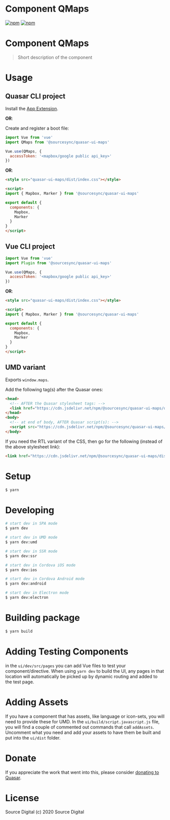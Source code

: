 # Component QMaps

[![npm](https://img.shields.io/npm/v/quasar-ui-maps.svg?label=@sourcesync/quasar-ui-maps)](https://www.npmjs.com/package/quasar-ui-maps)
[![npm](https://img.shields.io/npm/dt/@sourcesync/quasar-ui-maps.svg)](https://www.npmjs.com/package/quasar-ui-maps)

# Component QMaps
> Short description of the component


# Usage

## Quasar CLI project

Install the [App Extension](../app-extension).

**OR**:

Create and register a boot file:

```js
import Vue from 'vue'
import QMaps from '@sourcesync/quasar-ui-maps'

Vue.use(QMaps, {
  accessToken: '<mapbox/google public api_key>'
})
```

**OR**:

```html
<style src="quasar-ui-maps/dist/index.css"></style>

<script>
import { Mapbox, Marker } from '@sourcesync/quasar-ui-maps'

export default {
  components: {
    Mapbox,
    Marker
  }
}
</script>
```

## Vue CLI project

```js
import Vue from 'vue'
import Plugin from '@sourcesync/quasar-ui-maps'

Vue.use(QMaps, {
  accessToken: '<mapbox/google public api_key>'
})
```

**OR**:

```html
<style src="quasar-ui-maps/dist/index.css"></style>

<script>
import { Mapbox, Marker } from '@sourcesync/quasar-ui-maps'

export default {
  components: {
    Mapbox,
    Marker
  }
}
</script>
```

## UMD variant

Exports `window.maps`.

Add the following tag(s) after the Quasar ones:

```html
<head>
  <!-- AFTER the Quasar stylesheet tags: -->
  <link href="https://cdn.jsdelivr.net/npm/@sourcesync/quasar-ui-maps/dist/index.min.css" rel="stylesheet" type="text/css">
</head>
<body>
  <!-- at end of body, AFTER Quasar script(s): -->
  <script src="https://cdn.jsdelivr.net/npm/@sourcesync/quasar-ui-maps/dist/index.umd.min.js"></script>
</body>
```
If you need the RTL variant of the CSS, then go for the following (instead of the above stylesheet link):
```html
<link href="https://cdn.jsdelivr.net/npm/@sourcesync/quasar-ui-maps/dist/index.rtl.min.css" rel="stylesheet" type="text/css">
```

# Setup
```bash
$ yarn
```

# Developing
```bash
# start dev in SPA mode
$ yarn dev

# start dev in UMD mode
$ yarn dev:umd

# start dev in SSR mode
$ yarn dev:ssr

# start dev in Cordova iOS mode
$ yarn dev:ios

# start dev in Cordova Android mode
$ yarn dev:android

# start dev in Electron mode
$ yarn dev:electron
```

# Building package
```bash
$ yarn build
```

# Adding Testing Components
in the `ui/dev/src/pages` you can add Vue files to test your component/directive. When using `yarn dev` to build the UI, any pages in that location will automatically be picked up by dynamic routing and added to the test page.

# Adding Assets
If you have a component that has assets, like language or icon-sets, you will need to provide these for UMD. In the `ui/build/script.javascript.js` file, you will find a couple of commented out commands that call `addAssets`. Uncomment what you need and add your assets to have them be built and put into the `ui/dist` folder.

# Donate
If you appreciate the work that went into this, please consider [donating to Quasar](https://donate.quasar.dev).

# License
Source Digital (c) 2020 Source Digital
